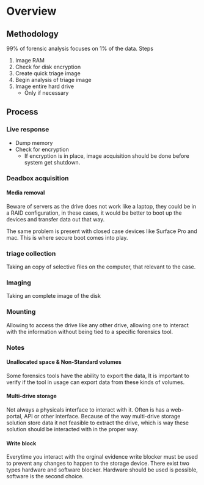 # Overview



## Methodology

99% of forensic analysis focuses on 1% of the data. Steps

1. Image RAM
2. Check for disk encryption
3. Create quick triage image
4. Begin analysis of triage image
5. Image entire hard drive
   * Only if necessary

## Process

### Live response

* Dump memory
* Check for encryption
  * If encryption is in place, image acquisition should be done before system get shutdown.

### Deadbox acquisition

#### Media removal

Beware of servers as the drive does not work like a laptop, they could be in a RAID configuration, in these cases, it would be better to boot up the devices and transfer data out that way.

The same problem is present with closed case devices like Surface Pro and mac. This is where secure boot comes into play.

### triage collection

Taking an copy of selective files on the computer, that relevant to the case.

### Imaging

Taking an complete image of the disk

### Mounting

Allowing to access the drive like any other drive, allowing one to interact with the information without being tied to a specific forensics tool.

### Notes

#### Unallocated space & Non-Standard volumes

Some forensics tools have the ability to export the data, It is important to verify if the tool in usage can export data from these kinds of volumes.

#### Multi-drive storage

Not always a physicals interface to interact with it. Often is has a web-portal, API or other interface. Because of the way multi-drive storage solution store data it not feasible to extract the drive, which is way these solution should be interacted with in the proper way.

#### Write block

Everytime you interact with the orginal evidence write blocker must be used to prevent any changes to happen to the storage device. There exist two types hardware and software blocker. Hardware should be used is possible, software is the second choice.
